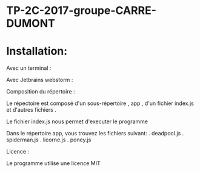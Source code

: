 # TP-2C-2017-groupe-CARRE-DUMONT

# Installation:

Avec un terminal :

Avec Jetbrains webstorm :



Composition du répertoire :

Le répectoire est composé d'un sous-répertoire , app , d'un fichier index.js et d'autres fichiers .

Le fichier index.js nous permet d'executer le programme

Dans le répertoire app, vous trouvez les fichiers suivant:
. deadpool.js
. spiderman.js
. licorne.js
. poney.js


Licence :

Le programme utilise une licence MIT


